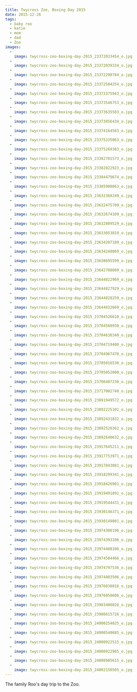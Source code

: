 ```yaml
---
title: Twycross Zoo, Boxing Day 2015
date: 2015-12-26
tags:
  - baby roo
  - katie
  - mom
  - dad
  - Zoo
images:
  -
    image: twycross-zoo-boxing-day-2015_23372033454_o.jpg
  -
    image: twycross-zoo-boxing-day-2015_23372039334_o.jpg
  -
    image: twycross-zoo-boxing-day-2015_23372298784_o.jpg
  -
    image: twycross-zoo-boxing-day-2015_23372504254_o.jpg
  -
    image: twycross-zoo-boxing-day-2015_23373375943_o.jpg
  -
    image: twycross-zoo-boxing-day-2015_23373546753_o.jpg
  -
    image: twycross-zoo-boxing-day-2015_23373635503_o.jpg
  -
    image: twycross-zoo-boxing-day-2015_23373856434_o.jpg
  -
    image: twycross-zoo-boxing-day-2015_23374164583_o.jpg
  -
    image: twycross-zoo-boxing-day-2015_23375235063_o.jpg
  -
    image: twycross-zoo-boxing-day-2015_23375269383_o.jpg
  -
    image: twycross-zoo-boxing-day-2015_23382701573_o.jpg
  -
    image: twycross-zoo-boxing-day-2015_23382822923_o.jpg
  -
    image: twycross-zoo-boxing-day-2015_23384479674_o.jpg
  -
    image: twycross-zoo-boxing-day-2015_23385908863_o.jpg
  -
    image: twycross-zoo-boxing-day-2015_23632368249_o.jpg
  -
    image: twycross-zoo-boxing-day-2015_23632475709_o.jpg
  -
    image: twycross-zoo-boxing-day-2015_23632674109_o.jpg
  -
    image: twycross-zoo-boxing-day-2015_23632809529_o.jpg
  -
    image: twycross-zoo-boxing-day-2015_23633053819_o.jpg
  -
    image: twycross-zoo-boxing-day-2015_23634207189_o.jpg
  -
    image: twycross-zoo-boxing-day-2015_23634248069_o.jpg
  -
    image: twycross-zoo-boxing-day-2015_23638695599_o.jpg
  -
    image: twycross-zoo-boxing-day-2015_23642708089_o.jpg
  -
    image: twycross-zoo-boxing-day-2015_23644822969_o.jpg
  -
    image: twycross-zoo-boxing-day-2015_23644827929_o.jpg
  -
    image: twycross-zoo-boxing-day-2015_23644828259_o.jpg
  -
    image: twycross-zoo-boxing-day-2015_23644832669_o.jpg
  -
    image: twycross-zoo-boxing-day-2015_23704526610_o.jpg
  -
    image: twycross-zoo-boxing-day-2015_23704560930_o.jpg
  -
    image: twycross-zoo-boxing-day-2015_23704630340_o.jpg
  -
    image: twycross-zoo-boxing-day-2015_23704719400_o.jpg
  -
    image: twycross-zoo-boxing-day-2015_23704967470_o.jpg
  -
    image: twycross-zoo-boxing-day-2015_23705016530_o.jpg
  -
    image: twycross-zoo-boxing-day-2015_23705052000_o.jpg
  -
    image: twycross-zoo-boxing-day-2015_23706407230_o.jpg
  -
    image: twycross-zoo-boxing-day-2015_23717002740_o.jpg
  -
    image: twycross-zoo-boxing-day-2015_23891949572_o.jpg
  -
    image: twycross-zoo-boxing-day-2015_23892225102_o.jpg
  -
    image: twycross-zoo-boxing-day-2015_23892431832_o.jpg
  -
    image: twycross-zoo-boxing-day-2015_23892520362_o.jpg
  -
    image: twycross-zoo-boxing-day-2015_23892640632_o.jpg
  -
    image: twycross-zoo-boxing-day-2015_23917645211_o.jpg
  -
    image: twycross-zoo-boxing-day-2015_23917753971_o.jpg
  -
    image: twycross-zoo-boxing-day-2015_23917843081_o.jpg
  -
    image: twycross-zoo-boxing-day-2015_23918299341_o.jpg
  -
    image: twycross-zoo-boxing-day-2015_23918426901_o.jpg
  -
    image: twycross-zoo-boxing-day-2015_23919491891_o.jpg
  -
    image: twycross-zoo-boxing-day-2015_23919544431_o.jpg
  -
    image: twycross-zoo-boxing-day-2015_23930146371_o.jpg
  -
    image: twycross-zoo-boxing-day-2015_23930149001_o.jpg
  -
    image: twycross-zoo-boxing-day-2015_23974306196_o.jpg
  -
    image: twycross-zoo-boxing-day-2015_23974393106_o.jpg
  -
    image: twycross-zoo-boxing-day-2015_23974408106_o.jpg
  -
    image: twycross-zoo-boxing-day-2015_23974504466_o.jpg
  -
    image: twycross-zoo-boxing-day-2015_23974797536_o.jpg
  -
    image: twycross-zoo-boxing-day-2015_23974803506_o.jpg
  -
    image: twycross-zoo-boxing-day-2015_23976038016_o.jpg
  -
    image: twycross-zoo-boxing-day-2015_23976050606_o.jpg
  -
    image: twycross-zoo-boxing-day-2015_23983406026_o.jpg
  -
    image: twycross-zoo-boxing-day-2015_23986615726_o.jpg
  -
    image: twycross-zoo-boxing-day-2015_24000254025_o.jpg
  -
    image: twycross-zoo-boxing-day-2015_24000540685_o.jpg
  -
    image: twycross-zoo-boxing-day-2015_24000922515_o.jpg
  -
    image: twycross-zoo-boxing-day-2015_24000922965_o.jpg
  -
    image: twycross-zoo-boxing-day-2015_24000985615_o.jpg
  -
    image: twycross-zoo-boxing-day-2015_24002150505_o.jpg
---
```

The family Roo's day trip to the Zoo.
